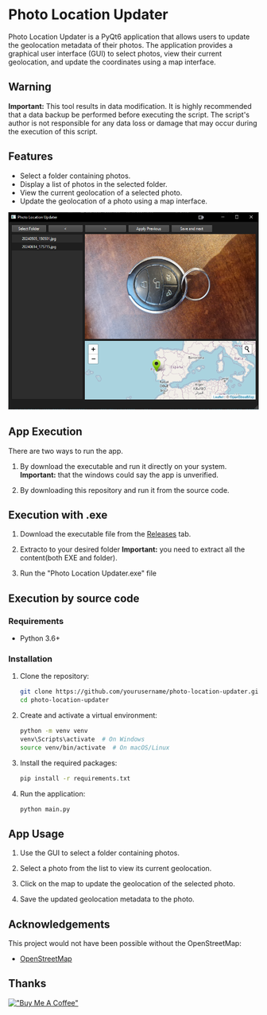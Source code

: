 # Photo Location Updater

Photo Location Updater is a PyQt6 application that allows users to update the geolocation metadata of their photos. The application provides a graphical user interface (GUI) to select photos, view their current geolocation, and update the coordinates using a map interface.

## Warning

**Important:** This tool results in data modification. It is highly recommended that a data backup be performed before executing the script. The script's author is not responsible for any data loss or damage that may occur during the execution of this script.

## Features

- Select a folder containing photos.
- Display a list of photos in the selected folder.
- View the current geolocation of a selected photo.
- Update the geolocation of a photo using a map interface.

![app](./src/sample.png)



## App Execution 

There are two ways to run the app.

1. By download the executable and run it directly on your system. **Important:** that the windows could say the app is unverified.

2. By downloading this repository and run it from the source code.



## Execution with .exe

1. Download the executable file from the [Releases](https://github.com/Rick45/photo-location-updater/releases) tab.

2. Extracto to your desired folder **Important:** you need to extract all the content(both EXE and folder).

3. Run the "Photo Location Updater.exe" file


## Execution by source code

### Requirements

- Python 3.6+

### Installation

1. Clone the repository:
   ```sh
   git clone https://github.com/yourusername/photo-location-updater.git
   cd photo-location-updater
   ```

2. Create and activate a virtual environment:
   ```sh
   python -m venv venv
   venv\Scripts\activate  # On Windows
   source venv/bin/activate  # On macOS/Linux
   ```

3. Install the required packages:
   ```sh
   pip install -r requirements.txt
   ```

4. Run the application:
    ```sh
    python main.py
    ```


## App Usage

1. Use the GUI to select a folder containing photos.

2. Select a photo from the list to view its current geolocation.

3. Click on the map to update the geolocation of the selected photo.

4. Save the updated geolocation metadata to the photo.


## Acknowledgements

This project would not have been possible without the OpenStreetMap:

- [OpenStreetMap](https://www.openstreetmap.org/)


## Thanks
[!["Buy Me A Coffee"](https://www.buymeacoffee.com/assets/img/custom_images/orange_img.png)](https://www.buymeacoffee.com/rick45)
